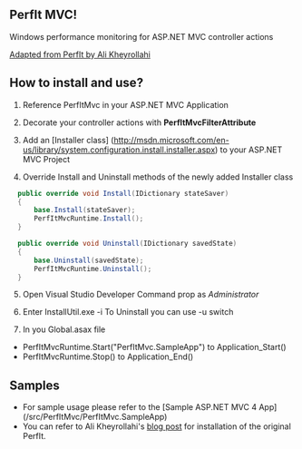 ## PerfIt MVC!

Windows performance monitoring for ASP.NET MVC controller actions

[Adapted from PerfIt by Ali Kheyrollahi](https://github.com/aliostad/PerfIt)

## How to install and use?
1. Reference PerfItMvc in your ASP.NET MVC Application

2. Decorate your controller actions with __PerfItMvcFilterAttribute__

3. Add an [Installer class] (http://msdn.microsoft.com/en-us/library/system.configuration.install.installer.aspx) to your ASP.NET MVC Project

4. Override Install and Uninstall methods of the newly added Installer class
```c#
  public override void Install(IDictionary stateSaver)
  {
	  base.Install(stateSaver);
	  PerfItMvcRuntime.Install();
  }

  public override void Uninstall(IDictionary savedState)
  {
	  base.Uninstall(savedState);
	  PerfItMvcRuntime.Uninstall();
  }
```

5. Open Visual Studio Developer Command prop as _Administrator_

6. Enter InstallUtil.exe -i <Path to your ASP.NET MVC app DLL>
To Uninstall you can use -u switch

7. In you Global.asax file 
 * PerfItMvcRuntime.Start("PerfItMvc.SampleApp") to Application_Start()
 * PerfItMvcRuntime.Stop() to Application_End()

## Samples
* For sample usage please refer to the [Sample ASP.NET MVC 4 App] (/src/PerfItMvc/PerfItMvc.SampleApp)
* You can refer to Ali Kheyrollahi's [blog post](http://byterot.blogspot.co.uk/2013/04/Monitor-your-ASP-NET-Web-API-application-using-your-own-custom-counters.html) for installation of the original PerfIt.
